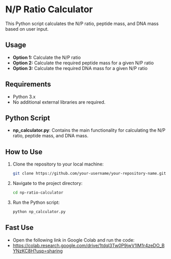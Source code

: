 # N/P Ratio Calculator

This Python script calculates the N/P ratio, peptide mass, and DNA mass based on user input.

## Usage

- **Option 1:** Calculate the N/P ratio
- **Option 2:** Calculate the required peptide mass for a given N/P ratio
- **Option 3:** Calculate the required DNA mass for a given N/P ratio

## Requirements

- Python 3.x
- No additional external libraries are required.

## Python Script
- **np_calculator.py**: Contains the main functionality for calculating the N/P ratio, peptide mass, and DNA mass.

## How to Use
1. Clone the repository to your local machine:
   ```bash
   git clone https://github.com/your-username/your-repository-name.git
   ```
2. Navigate to the project directory:
   ```bash
   cd np-ratio-calculator
   ```
3. Run the Python script:
   ```bash
   python np_calculator.py
   ```

## Fast Use
- Open the following link in Google Colab and run the code:
- https://colab.research.google.com/drive/1tdql3Tw0P9jwV1lM1r4zeDO_BYNzKC8H?usp=sharing

